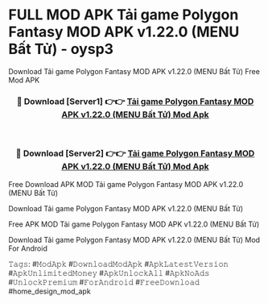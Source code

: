 # FULL MOD APK Tải game Polygon Fantasy MOD APK v1.22.0 (MENU Bất Tử) - oysp3
Download Tải game Polygon Fantasy MOD APK v1.22.0 (MENU Bất Tử) Free Mod APK

<div align="center">
<h3>🔴 Download [Server1] 👉👉 <a href="https://apk-comot.site?title=Tải_game_Polygon_Fantasy_MOD_APK_v1.22.0_(MENU_Bất_Tử)">Tải game Polygon Fantasy MOD APK v1.22.0 (MENU Bất Tử) Mod Apk</a></h3><br>

<h3>🔴 Download [Server2] 👉👉 <a href="https://apk-comot.site?title=Tải_game_Polygon_Fantasy_MOD_APK_v1.22.0_(MENU_Bất_Tử)">Tải game Polygon Fantasy MOD APK v1.22.0 (MENU Bất Tử) Mod Apk</a></h3>
</div>


Free Download APK MOD Tải game Polygon Fantasy MOD APK v1.22.0 (MENU Bất Tử)

Download Tải game Polygon Fantasy MOD APK v1.22.0 (MENU Bất Tử) 

Free APK MOD Tải game Polygon Fantasy MOD APK v1.22.0 (MENU Bất Tử) 

Download Tải game Polygon Fantasy MOD APK v1.22.0 (MENU Bất Tử) Mod For Android

𝚃𝚊𝚐𝚜: #𝙼𝚘𝚍𝙰𝚙𝚔 #𝙳𝚘𝚠𝚗𝚕𝚘𝚊𝚍𝙼𝚘𝚍𝙰𝚙𝚔 #𝙰𝚙𝚔𝙻𝚊𝚝𝚎𝚜𝚝𝚅𝚎𝚛𝚜𝚒𝚘𝚗 #𝙰𝚙𝚔𝚄𝚗𝚕𝚒𝚖𝚒𝚝𝚎𝚍𝙼𝚘𝚗𝚎𝚢 #𝙰𝚙𝚔𝚄𝚗𝚕𝚘𝚌𝚔𝙰𝚕𝚕 #𝙰𝚙𝚔𝙽𝚘𝙰𝚍𝚜 #𝚄𝚗𝚕𝚘𝚌𝚔𝙿𝚛𝚎𝚖𝚒𝚞𝚖 #𝙵𝚘𝚛𝙰𝚗𝚍𝚛𝚘𝚒𝚍 #𝙵𝚛𝚎𝚎𝙳𝚘𝚠𝚗𝚕𝚘𝚊𝚍 #home_design_mod_apk